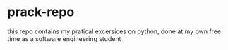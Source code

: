 # prack-repo
 this repo contains my pratical excersices on python,
 done at my own free time as a software engineering
 student
